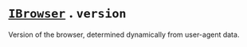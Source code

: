 # [`IBrowser`](/api/main/get-browser.md) . `version`

Version of the browser, determined dynamically from user-agent data. 